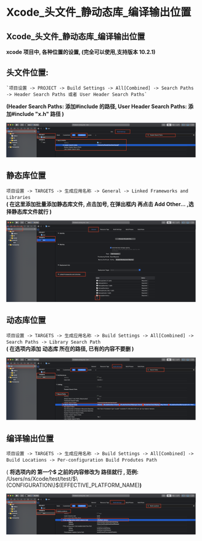 # Xcode\_头文件\_静动态库\_编译输出位置

## Xcode_头文件_静动态库\_编译输出位置

**xcode 项目中, 各种位置的设置, \(完全可以使用,支持版本 10.2.1\)**

## 头文件位置: 

    `项目设置 -> PROJECT -> Build Settings -> All[Combined] -> Search Paths -> Header Search Paths 或者 User Header Search Paths` 

**\(Header Search Paths: 添加\#include  的路径, User Header Search Paths: 添加\#include "x.h" 路径 \)**

![](.gitbook/assets/ping-mu-kuai-zhao-2019061612.59.50.png)

## 静态库位置 

`项目设置 -> TARGETS -> 生成应用名称 -> General -> Linked Frameworks and Libraries`  
**\( 在这里添加批量添加静态库文件, 点击加号, 在弹出框内 再点击 Add Other... ,选择静态库文件就行 \)**

![](.gitbook/assets/ping-mu-kuai-zhao-2019061613.04.05.png)

## 动态库位置

`项目设置 -> TARGETS -> 生成应用名称 -> Build Settings -> All[Combined] -> Search Paths -> Library Search Path`  
**\( 在选项内添加 动态库 所在的路径, 已有的内容不要删 \)**

![](.gitbook/assets/ping-mu-kuai-zhao-2019061613.08.00%20%281%29.png)

## 编译输出位置

`项目设置 -> TARGETS -> 生成应用名称 -> Build Settings -> All[Combined] -> Build Locations -> Per-configuration Build Produtes Path` 

\( **将选项内的 第一个$ 之前的内容修改为 路径就行 , 范例:** /Users/ns/Xcode/test/test/$\(CONFIGURATION\)$\(EFFECTIVE\_PLATFORM\_NAME\)**\)**

![](.gitbook/assets/ping-mu-kuai-zhao-2019061613.14.08.png)

